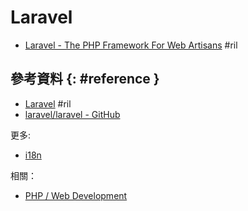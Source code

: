 # Laravel

  - [Laravel \- The PHP Framework For Web Artisans](https://laravel.com/) #ril

## 參考資料 {: #reference }

  - [Laravel](https://laravel.com/) #ril
  - [laravel/laravel - GitHub](https://github.com/laravel/laravel)

更多:

  - [i18n](laravel-i18n.md)

相關：

  - [PHP / Web Development](php-web.md)
